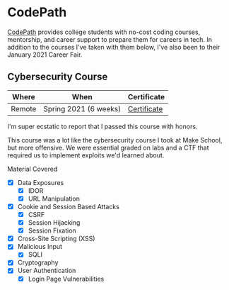 # CodePath

[CodePath](https://codepath.org) provides college students with no-cost coding courses, mentorship, and career support to prepare them for careers in tech. In addition to the courses I've taken with them below, I've also been to their January 2021 Career Fair.

## Cybersecurity Course

| Where | When | Certificate |
| ----- | ---- | ----------- |
| Remote | Spring 2021 (6 weeks) | [Certificate](https://drive.google.com/file/d/1Ts4VAinZkkP7vmHtV6C37Vif4QmYAtBf/view) |

I'm super ecstatic to report that I passed this course with honors.

This course was a lot like the cybersecurity course I took at Make School, but more offensive. We were essential graded on labs and a CTF that required us to implement exploits we'd learned about.

Material Covered

 - [x] Data Exposures
   - [x] IDOR
   - [x] URL Manipulation
 - [x] Cookie and Session Based Attacks
   - [x] CSRF
   - [x] Session Hijacking
   - [x] Session Fixation
 - [x] Cross-Site Scripting (XSS)
 - [x] Malicious Input
   - [x] SQLI
 - [x] Cryptography
 - [x] User Authentication
   - [x] Login Page Vulnerabilities
